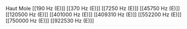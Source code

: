 Haut Mole
[[190 Hz (E)]]
[[370 Hz (E)]]
[[7250 Hz (E)]]
[[45750 Hz (E)]]
[[120500 Hz (E)]]
[[401000 Hz (E)]]
[[409310 Hz (E)]]
[[552200 Hz (E)]]
[[750000 Hz (E)]]
[[922530 Hz (E)]]